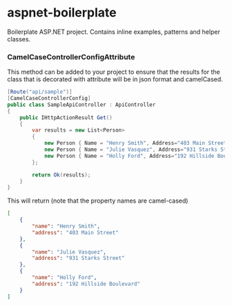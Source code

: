 # aspnet-boilerplate
Boilerplate ASP.NET project. Contains inline examples, patterns and helper classes. 

### CamelCaseControllerConfigAttribute
This method can be added to your project to ensure that the results for the class that is decorated with attribute will be in json format and camelCased.

```csharp
[Route("api/sample")]
[CamelCaseControllerConfig]
public class SampleApiController : ApiController
{
    public IHttpActionResult Get()
    {
        var results = new List<Person>
        {
            new Person { Name = "Henry Smith", Address="403 Main Street" },
            new Person { Name = "Julie Vasquez", Address="931 Starks Street" },
            new Person { Name = "Holly Ford", Address="192 Hillside Boulevard" }
        };

        return Ok(results);
    }
}
```
This will return (note that the property names are camel-cased)
```json
[
    {
        "name": "Henry Smith",
        "address": "403 Main Street"
    },
    {
        "name": "Julie Vasquez",
        "address": "931 Starks Street"
    },
    {
        "name": "Holly Ford",
        "address": "192 Hillside Boulevard"
    }
]
```
